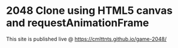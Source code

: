 # 2048 Clone using HTML5 canvas and requestAnimationFrame

This site is published live @ https://cmlttnts.github.io/game-2048/